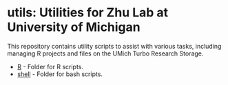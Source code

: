 # utils: Utilities for Zhu Lab at University of Michigan

This repository contains utility scripts to assist with various tasks, including managing R projects and files on the UMich Turbo Research Storage.

- [R](R/) - Folder for R scripts.
- [shell](shell/) - Folder for bash scripts.
